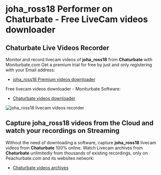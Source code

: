 # joha_ross18 Performer on Chaturbate - Free LiveCam videos downloader

## Chaturbate Live Videos Recorder

Monitor and record livecam videos of **joha_ross18** from **Chaturbate** with Moniturbate.com
Get a premium trial for free by just and only registering with your Email address:
* [joha_ross18 Premium videos downloader](https://moniturbate.com/request-demo-licence-key.html)

Free livecam videos downloader - Moniturbate Software:
* [Chaturbate videos downloader](https://moniturbate.com/moniturbate-download-software.html)

![joha_ross18 livecam videos recorder](https://peachurnet.com/templates/moniturbate-software.png)


## Capture joha_ross18 videos from the Cloud and watch your recordings on Streaming

Without the need of downloading a software, capture **joha_ross18** livecam videos from **Chaturbate** 100% online.
Watch Livecam archives from **Chaturbate** unlimitedly from thousands of existing recordings, only on Peachurbate.com and its websites network:
* [Chaturbate videos archives](https://peachurnet.com/)